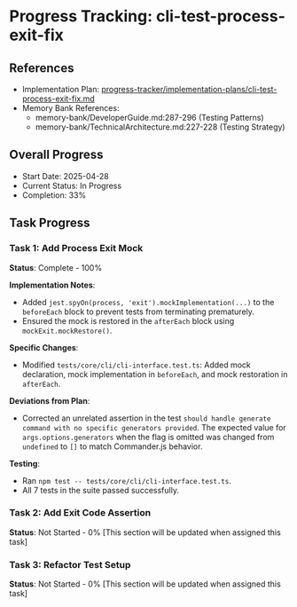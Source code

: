 # Progress Tracking: cli-test-process-exit-fix

## References

- Implementation Plan: [progress-tracker/implementation-plans/cli-test-process-exit-fix.md](../implementation-plans/cli-test-process-exit-fix.md)
- Memory Bank References:
  - memory-bank/DeveloperGuide.md:287-296 (Testing Patterns)
  - memory-bank/TechnicalArchitecture.md:227-228 (Testing Strategy)

## Overall Progress

- Start Date: 2025-04-28
- Current Status: In Progress
- Completion: 33%

## Task Progress

### Task 1: Add Process Exit Mock

**Status**: Complete - 100%

**Implementation Notes**:

- Added `jest.spyOn(process, 'exit').mockImplementation(...)` to the `beforeEach` block to prevent tests from terminating prematurely.
- Ensured the mock is restored in the `afterEach` block using `mockExit.mockRestore()`.

**Specific Changes**:

- Modified `tests/core/cli/cli-interface.test.ts`: Added mock declaration, mock implementation in `beforeEach`, and mock restoration in `afterEach`.

**Deviations from Plan**:

- Corrected an unrelated assertion in the test `should handle generate command with no specific generators provided`. The expected value for `args.options.generators` when the flag is omitted was changed from `undefined` to `[]` to match Commander.js behavior.

**Testing**:

- Ran `npm test -- tests/core/cli/cli-interface.test.ts`.
- All 7 tests in the suite passed successfully.

### Task 2: Add Exit Code Assertion

**Status**: Not Started - 0%
[This section will be updated when assigned this task]

### Task 3: Refactor Test Setup

**Status**: Not Started - 0%
[This section will be updated when assigned this task]
